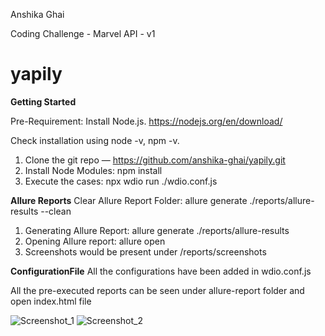 Anshika Ghai

Coding Challenge - Marvel API - v1
# yapily
**Getting Started**

Pre-Requirement:
Install Node.js. https://nodejs.org/en/download/

Check installation using node -v, npm -v.

1. Clone the git repo — https://github.com/anshika-ghai/yapily.git
2. Install Node Modules: npm install
3. Execute the cases: npx wdio run ./wdio.conf.js

**Allure Reports**
Clear Allure Report Folder: allure generate ./reports/allure-results  --clean
1. Generating Allure Report: allure generate ./reports/allure-results    
2. Opening Allure report: allure open
3. Screenshots would be present under /reports/screenshots

**ConfigurationFile**
All the configurations have been added in wdio.conf.js

All the pre-executed reports can be seen under allure-report folder and open index.html file

![Screenshot_1](https://user-images.githubusercontent.com/62524954/138698715-b94e5299-5f00-42bd-8b1c-7f6032c5fb59.jpg)
![Screenshot_2](https://user-images.githubusercontent.com/62524954/138698718-c20561d8-cfce-4ffe-b745-22353b796047.jpg)
